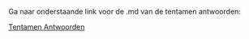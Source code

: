 Ga naar onderstaande link voor de .md van de tentamen antwoorden:

[Tentamen Antwoorden](https://github.com/vdkley/ML22-tentamen/blob/master/reports/antwoorden.md)


